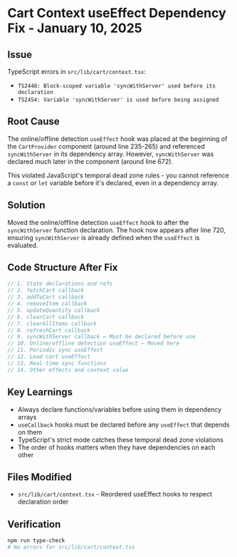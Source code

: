 # Cart Context useEffect Dependency Fix - January 10, 2025

## Issue
TypeScript errors in `src/lib/cart/context.tsx`:
- `TS2448: Block-scoped variable 'syncWithServer' used before its declaration`
- `TS2454: Variable 'syncWithServer' is used before being assigned`

## Root Cause
The online/offline detection `useEffect` hook was placed at the beginning of the `CartProvider` component (around line 235-265) and referenced `syncWithServer` in its dependency array. However, `syncWithServer` was declared much later in the component (around line 672).

This violated JavaScript's temporal dead zone rules - you cannot reference a `const` or `let` variable before it's declared, even in a dependency array.

## Solution
Moved the online/offline detection `useEffect` hook to after the `syncWithServer` function declaration. The hook now appears after line 720, ensuring `syncWithServer` is already defined when the `useEffect` is evaluated.

## Code Structure After Fix
```typescript
// 1. State declarations and refs
// 2. fetchCart callback
// 3. addToCart callback
// 4. removeItem callback
// 5. updateQuantity callback
// 6. clearCart callback
// 7. clearAllItems callback
// 8. refreshCart callback
// 9. syncWithServer callback ← Must be declared before use
// 10. Online/offline detection useEffect ← Moved here
// 11. Periodic sync useEffect
// 12. Load cart useEffect
// 13. Real-time sync functions
// 14. Other effects and context value
```

## Key Learnings
- Always declare functions/variables before using them in dependency arrays
- `useCallback` hooks must be declared before any `useEffect` that depends on them
- TypeScript's strict mode catches these temporal dead zone violations
- The order of hooks matters when they have dependencies on each other

## Files Modified
- `src/lib/cart/context.tsx` - Reordered useEffect hooks to respect declaration order

## Verification
```bash
npm run type-check
# No errors for src/lib/cart/context.tsx
```
